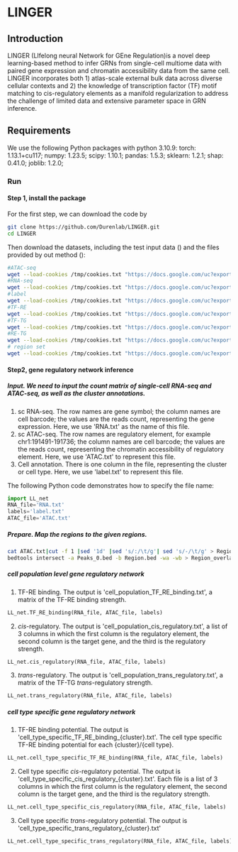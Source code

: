 # LINGER
## Introduction
LINGER (LIfelong neural Network for GEne Regulation)is a novel deep learning-based method to infer GRNs from single-cell multiome data with paired gene expression and chromatin accessibility data from the same cell. LINGER incorporates both 1) atlas-scale external bulk data across diverse cellular contexts and 2) the knowledge of transcription factor (TF) motif matching to cis-regulatory elements as a manifold regularization to address the challenge of limited data and extensive parameter space in GRN inference.
## Requirements
We use the following Python packages with python 3.10.9: 
torch: 1.13.1+cu117; numpy: 1.23.5; scipy: 1.10.1; pandas: 1.5.3; sklearn: 1.2.1; shap: 0.41.0; joblib: 1.2.0; 
### Run
#### Step 1, install the package
For the first step, we can download the code by
```sh
git clone https://github.com/Durenlab/LINGER.git
cd LINGER
```
Then download the datasets, including the test input data () and the  files provided by out method ():
```sh
#ATAC-seq
wget --load-cookies /tmp/cookies.txt "https://docs.google.com/uc?export=download&confirm=$(wget --quiet --save-cookies /tmp/cookies.txt --keep-session-cookies --no-check-certificate 'https://docs.google.com/uc?export=download&id=1qmMudeixeRbYS8LCDJEuWxlAgeM0hC1r' -O- | sed -rn 's/.*confirm=([0-9A-Za-z_]+).*/\1\n/p')&id=1qmMudeixeRbYS8LCDJEuWxlAgeM0hC1r" -O ATAC.txt && rm -rf /tmp/cookies.txt
#RNA-seq
wget --load-cookies /tmp/cookies.txt "https://docs.google.com/uc?export=download&confirm=$(wget --quiet --save-cookies /tmp/cookies.txt --keep-session-cookies --no-check-certificate 'https://docs.google.com/uc?export=download&id=1Rj7RbzY-8Tc8sRWJ_dfbsUlWTx9PFX1A' -O- | sed -rn 's/.*confirm=([0-9A-Za-z_]+).*/\1\n/p')&id=1Rj7RbzY-8Tc8sRWJ_dfbsUlWTx9PFX1A" -O RNA.txt && rm -rf /tmp/cookies.txt
#label
wget --load-cookies /tmp/cookies.txt "https://docs.google.com/uc?export=download&confirm=$(wget --quiet --save-cookies /tmp/cookies.txt --keep-session-cookies --no-check-certificate 'https://docs.google.com/uc?export=download&id=1ZeEp5GnWfQJxuAY0uK9o8s_uAvFsNPI5' -O- | sed -rn 's/.*confirm=([0-9A-Za-z_]+).*/\1\n/p')&id=1ZeEp5GnWfQJxuAY0uK9o8s_uAvFsNPI5" -O label.txt && rm -rf /tmp/cookies.txt
#TF-RE
wget --load-cookies /tmp/cookies.txt "https://docs.google.com/uc?export=download&confirm=$(wget --quiet --save-cookies /tmp/cookies.txt --keep-session-cookies --no-check-certificate 'https://docs.google.com/uc?export=download&id=1miQkV1mUjBa7wFoPKcKXQwHR9ReCCBfO' -O- | sed -rn 's/.*confirm=([0-9A-Za-z_]+).*/\1\n/p')&id=1miQkV1mUjBa7wFoPKcKXQwHR9ReCCBfO" -O Primary_TF_RE.txt && rm -rf /tmp/cookies.txt
#TF-TG
wget --load-cookies /tmp/cookies.txt "https://docs.google.com/uc?export=download&confirm=$(wget --quiet --save-cookies /tmp/cookies.txt --keep-session-cookies --no-check-certificate 'https://docs.google.com/uc?export=download&id=1OGsdqGupPEN7x7JD4xEbEAxo3bI4giS0' -O- | sed -rn 's/.*confirm=([0-9A-Za-z_]+).*/\1\n/p')&id=1OGsdqGupPEN7x7JD4xEbEAxo3bI4giS0" -O Primary_TF_TG.txt && rm -rf /tmp/cookies.txt
#RE-TG
wget --load-cookies /tmp/cookies.txt "https://docs.google.com/uc?export=download&confirm=$(wget --quiet --save-cookies /tmp/cookies.txt --keep-session-cookies --no-check-certificate 'https://docs.google.com/uc?export=download&id=1JK5K3k7bW4Dp2BIDZUB4Inw7HvY41Blw' -O- | sed -rn 's/.*confirm=([0-9A-Za-z_]+).*/\1\n/p')&id=1JK5K3k7bW4Dp2BIDZUB4Inw7HvY41Blw" -O Primary_RE_TG.txt && rm -rf /tmp/cookies.txt
# region set
wget --load-cookies /tmp/cookies.txt "https://docs.google.com/uc?export=download&confirm=$(wget --quiet --save-cookies /tmp/cookies.txt --keep-session-cookies --no-check-certificate 'https://docs.google.com/uc?export=download&id=1m-0cii1o-K6yCJlOFPo4WklLpBWVB2g3' -O- | sed -rn 's/.*confirm=([0-9A-Za-z_]+).*/\1\n/p')&id=1m-0cii1o-K6yCJlOFPo4WklLpBWVB2g3" -O Peaks_0.bed && rm -rf /tmp/cookies.txt
```
#### Step2, gene regulatory network inference
##### Input. We need to input the count matrix of single-cell RNA-seq and ATAC-seq, as well as the cluster annotations.
1. sc RNA-seq. The row names are gene symbol; the column names are cell barcode; the values are the reads count, representing the gene expression. Here, we use 'RNA.txt' as the name of this file.
2. sc ATAC-seq. The row names are regulatory element, for example chr1:191491-191736; the column names are cell barcode; the values are the reads count, representing the chromatin accessibility of regulatory element. Here, we use 'ATAC.txt' to represent this file.
3. Cell annotation.  There is one column in the file, representing the cluster or cell type. Here, we use 'label.txt' to represent this file.

The following Python code demonstrates how to specify the file name:
```python
import LL_net
RNA_file='RNA.txt'
labels='label.txt'
ATAC_file='ATAC.txt'
```
##### Prepare. Map the regions to the given regions.
```sh
cat ATAC.txt|cut -f 1 |sed '1d' |sed 's/:/\t/g'| sed 's/-/\t/g' > Region.bed
bedtools intersect -a Peaks_0.bed -b Region.bed -wa -wb > Region_overlap.bed
```
##### cell population level gene regulatory network
1. TF-RE binding. The output is 'cell_population_TF_RE_binding.txt', a matrix of the TF-RE binding strength.
```python
LL_net.TF_RE_binding(RNA_file, ATAC_file, labels)
```
2. *cis*-regulatory. The output is 'cell_population_cis_regulatory.txt', a list of 3 columns in which the first column is the regulatory element, the second column is the target gene, and the third is the regulatory strength.
```python
LL_net.cis_regulatory(RNA_file, ATAC_file, labels)
```
3. *trans*-regulatory.  The output is 'cell_population_trans_regulatory.txt', a matrix of the TF-TG *trans*-regulatory strength.
```python
LL_net.trans_regulatory(RNA_file, ATAC_file, labels)
```
##### cell type specific gene regulatory network
1. TF-RE binding potential. The output is 'cell_type_specific_TF_RE_binding_{cluster}.txt'. The cell type specific TF-RE binding potential for each {cluster}/{cell type}.
```python
LL_net.cell_type_specific_TF_RE_binding(RNA_file, ATAC_file, labels)
```
2. Cell type specific *cis*-regulatory potential. The output is 'cell_type_specific_cis_regulatory_{cluster}.txt'.  Each file is a list of 3 columns in which the first column is the regulatory element, the second column is the target gene, and the third is the regulatory strength.
```python
LL_net.cell_type_specific_cis_regulatory(RNA_file, ATAC_file, labels)
```
3. Cell type specific *trans*-regulatory potential. The output is 'cell_type_specific_trans_regulatory_{cluster}.txt'
```python
LL_net.cell_type_specific_trans_regulatory(RNA_file, ATAC_file, labels)
```
